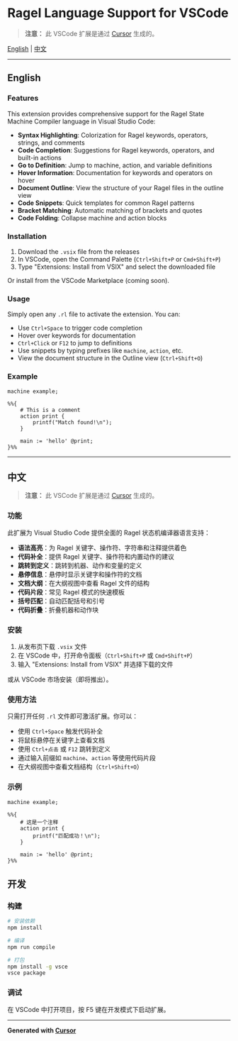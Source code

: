 # Ragel Language Support for VSCode

> **注意：** 此 VSCode 扩展是通过 [Cursor](https://cursor.sh/) 生成的。

[English](#english) | [中文](#中文)

---

<a id="english"></a>

## English

### Features

This extension provides comprehensive support for the Ragel State Machine Compiler language in Visual Studio Code:

- **Syntax Highlighting**: Colorization for Ragel keywords, operators, strings, and comments
- **Code Completion**: Suggestions for Ragel keywords, operators, and built-in actions
- **Go to Definition**: Jump to machine, action, and variable definitions
- **Hover Information**: Documentation for keywords and operators on hover
- **Document Outline**: View the structure of your Ragel files in the outline view
- **Code Snippets**: Quick templates for common Ragel patterns
- **Bracket Matching**: Automatic matching of brackets and quotes
- **Code Folding**: Collapse machine and action blocks

### Installation

1. Download the `.vsix` file from the releases
2. In VSCode, open the Command Palette (`Ctrl+Shift+P` or `Cmd+Shift+P`)
3. Type "Extensions: Install from VSIX" and select the downloaded file

Or install from the VSCode Marketplace (coming soon).

### Usage

Simply open any `.rl` file to activate the extension. You can:

- Use `Ctrl+Space` to trigger code completion
- Hover over keywords for documentation
- `Ctrl+Click` or `F12` to jump to definitions
- Use snippets by typing prefixes like `machine`, `action`, etc.
- View the document structure in the Outline view (`Ctrl+Shift+O`)

### Example

```ragel
machine example;

%%{
    # This is a comment
    action print {
        printf("Match found!\n");
    }

    main := 'hello' @print;
}%%
```

---

<a id="中文"></a>

## 中文

> **注意：** 此 VSCode 扩展是通过 [Cursor](https://cursor.sh/) 生成的。

### 功能

此扩展为 Visual Studio Code 提供全面的 Ragel 状态机编译器语言支持：

- **语法高亮**：为 Ragel 关键字、操作符、字符串和注释提供着色
- **代码补全**：提供 Ragel 关键字、操作符和内置动作的建议
- **跳转到定义**：跳转到机器、动作和变量的定义
- **悬停信息**：悬停时显示关键字和操作符的文档
- **文档大纲**：在大纲视图中查看 Ragel 文件的结构
- **代码片段**：常见 Ragel 模式的快速模板
- **括号匹配**：自动匹配括号和引号
- **代码折叠**：折叠机器和动作块

### 安装

1. 从发布页下载 `.vsix` 文件
2. 在 VSCode 中，打开命令面板（`Ctrl+Shift+P` 或 `Cmd+Shift+P`）
3. 输入 "Extensions: Install from VSIX" 并选择下载的文件

或从 VSCode 市场安装（即将推出）。

### 使用方法

只需打开任何 `.rl` 文件即可激活扩展。你可以：

- 使用 `Ctrl+Space` 触发代码补全
- 将鼠标悬停在关键字上查看文档
- 使用 `Ctrl+点击` 或 `F12` 跳转到定义
- 通过输入前缀如 `machine`、`action` 等使用代码片段
- 在大纲视图中查看文档结构（`Ctrl+Shift+O`）

### 示例

```ragel
machine example;

%%{
    # 这是一个注释
    action print {
        printf("匹配成功！\n");
    }

    main := 'hello' @print;
}%%
```

## 开发

### 构建

```bash
# 安装依赖
npm install

# 编译
npm run compile

# 打包
npm install -g vsce
vsce package
```

### 调试

在 VSCode 中打开项目，按 F5 键在开发模式下启动扩展。

---

**Generated with [Cursor](https://cursor.sh/)**
